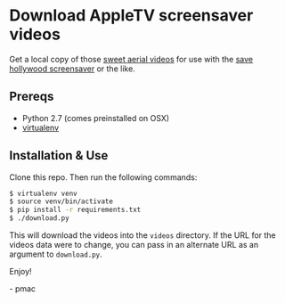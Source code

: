 Download AppleTV screensaver videos
===================================

Get a local copy of those [sweet aerial videos](https://www.apple.com/tv/experience/#ig4) for use with the
[save hollywood screensaver](http://s.sudre.free.fr/Software/SaveHollywood/about.html) or the like.

Prereqs
-------

- Python 2.7 (comes preinstalled on OSX)
- [virtualenv](http://virtualenv.readthedocs.org/en/latest/)

Installation & Use
------------------

Clone this repo. Then run the following commands:

```bash
$ virtualenv venv
$ source venv/bin/activate
$ pip install -r requirements.txt
$ ./download.py
```

This will download the videos into the `videos` directory. If the URL for the videos data
were to change, you can pass in an alternate URL as an argument to `download.py`.

Enjoy!

\- pmac
